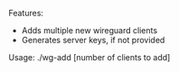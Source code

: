 Features:
- Adds multiple new wireguard clients
- Generates server keys, if not provided

Usage:
./wg-add [number of clients to add]
